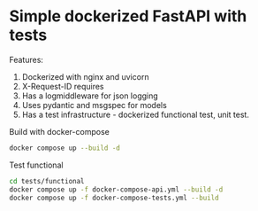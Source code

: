 # Simple dockerized FastAPI with tests

Features:
1. Dockerized with nginx and uvicorn
2. X-Request-ID requires
3. Has a logmiddleware for json logging
4. Uses pydantic and msgspec for models 
5. Has a test infrastructure - dockerized functional test, unit test.

Build with docker-compose
```bash 
docker compose up --build -d
```

Test functional
```bash 
cd tests/functional
docker compose up -f docker-compose-api.yml --build -d
docker compose up -f docker-compose-tests.yml --build
```